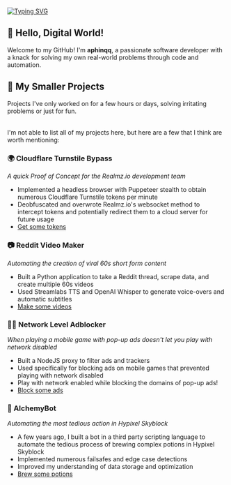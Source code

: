 ###
###
[![Typing SVG](https://readme-typing-svg.herokuapp.com?font=Winky+Rough&weight=500&size=35&pause=1000&width=435&lines=Hi%2C+I'm+aphinqq;I+like+to+get+things+done;I+build+practical+applications;I+learn+extremely+quickly)](https://git.io/typing-svg)
## 👋 Hello, Digital World!

Welcome to my GitHub!
I'm **aphinqq**, a passionate software developer with a knack for solving my own real-world problems through code and automation.

## 🌟 My Smaller Projects
Projects I've only worked on for a few hours or days, solving irritating problems or just for fun.
######
I'm not able to list all of my projects here, but here are a few that I think are worth mentioning:

### 🌍 Cloudflare Turnstile Bypass
*A quick Proof of Concept for the Realmz.io development team*
- Implemented a headless browser with Puppeteer stealth to obtain numerous Cloudflare Turnstile tokens per minute
- Deobfuscated and overwrote Realmz.io's websocket method to intercept tokens and potentially redirect them to a cloud server for future usage
- [Get some tokens](https://github.com/aphcore/Cloudflare-Turnstile-Bypass)

### 📷 Reddit Video Maker
*Automating the creation of viral 60s short form content*
- Built a Python application to take a Reddit thread, scrape data, and create multiple 60s videos
- Used Streamlabs TTS and OpenAI Whisper to generate voice-overs and automatic subtitles
- [Make some videos](https://github.com/aphcore/Python-Video-Generator)

### 🙅‍♂️ Network Level Adblocker
*When playing a mobile game with pop-up ads doesn't let you play with network disabled*
- Built a NodeJS proxy to filter ads and trackers
- Used specifically for blocking ads on mobile games that prevented playing with network disabled
- Play with network enabled while blocking the domains of pop-up ads!
- [Block some ads](https://github.com/aphcore/Network-Level-Adblock)

### 🤖 AlchemyBot
*Automating the most tedious action in Hypixel Skyblock*
- A few years ago, I built a bot in a third party scripting language to automate the tedious process of brewing complex potions in Hypixel Skyblock
- Implemented numerous failsafes and edge case detections
- Improved my understanding of data storage and optimization
- [Brew some potions](https://github.com/aphcore/alchemybot)

